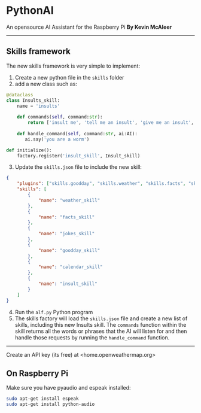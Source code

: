 # PythonAI

An opensource AI Assistant for the Raspberry Pi
**By Kevin McAleer**

---



## Skills framework

The new skills framework is very simple to implement:

1. Create a new python file in the `skills` folder
2. add a new class such as:

``` python
@dataclass
class Insults_skill:
    name = 'insults'
    
    def commands(self, command:str):
        return ['insult me', 'tell me an insult', 'give me an insult', 'roast me']
        
    def handle_command(self, command:str, ai:AI):
       ai.say('you are a worm')

def initialize():
    factory.register('insult_skill', Insult_skill)

```

3. Update the `skills.json` file to include the new skill:

``` json
{
    "plugins": ["skills.goodday", "skills.weather", "skills.facts", "skills.jokes", "skills.calendar", "skills.insult"],
    "skills": [
        {
            "name": "weather_skill"
        },
        {
            "name": "facts_skill"
        },
        {
            "name": "jokes_skill"
        },
        {
            "name": "goodday_skill"
        },
        {
            "name": "calendar_skill"
        },
        {
            "name": "insult_skill"
        }
    ]
}
```

4. Run the `alf.py` Python program
5. The skills factory will load the `skills.json` file and create a new list of skills, including this new Insults skill.
The `commands` function within the skill returns all the words or phrases that the AI will listen for and then handle those requests by running the `handle_command` function.

---

Create an API key (its free) at <home.openweathermap.org>

## On Raspberry Pi

Make sure you have pyaudio and espeak installed:

```bash
sudo apt-get install espeak
sudo apt-get install python-audio 
```
